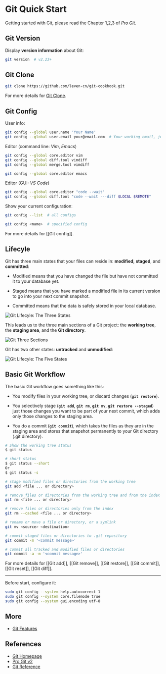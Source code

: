 # Git Quick Start

Getting started with Git, please read the Chapter 1,2,3 of [*Pro Git*](https://www.git-scm.com/book/en/).

## Git Version

Display **version information** about Git:

```bash
git version  # v2.23+
```

## Git Clone

```bash
git clone https://github.com/leven-cn/git-cookbook.git
```

For more details for [Git Clone](https://leven-cn.github.io/git-cookbook/recipes/git_clone).

## Git Config

User info:

```bash
git config --global user.name 'Your Name'
git config --global user.email your@email.com  # Your working email, just as GitHub registered email
```

Editor (command line: *Vim*, *Emacs*)

```bash
git config --global core.editor vim
git config --global diff.tool vimdiff
git config --global merge.tool vimdiff
```

```bash
git config --global core.editor emacs
```

Editor (GUI: *VS Code*)

```bash
git config --global core.editor "code --wait"
git config --global diff.tool "code --wait ---diff $LOCAL $REMOTE"
```

Show your current configuration:

```bash
git config --list  # all configs

git config <name>  # specified config
```

For more details for [[Git config]].

## Lifecyle

Git has three main states that your files can reside in: **modified**, **staged**, and **committed**:

- Modified means that you have changed the file but have not committed it to your database yet.

- Staged means that you have marked a modified file in its current version
to go into your next commit snapshot.

- Committed means that the data is safely stored in your local database.

![Git Lifecyle: The Three States](https://leven-cn.github.io/git-cookbook/img/git-lifecycle-noalpha.png)

This leads us to the three main sections of a Git project: the **working tree**,
the **staging area**, and the **Git directory**.

![Git Three Sections](https://leven-cn.github.io/git-cookbook/img/git-three-sections-noalpha.png)

Git has two other states: **untracked** and **unmodified**:

![Git Lifecyle: The Five States](https://leven-cn.github.io/git-cookbook/img/git-lifecycle-all.jpg)

## Basic Git Workflow

The basic Git workflow goes something like this:

- You modify files in your working tree, or discard changes (**`git restore`**).

- You selectively stage (**`git add`**, **`git rm`**, **`git mv`**, **`git restore --staged`**)
just those changes you want to be part of your next commit,
which adds only those changes to the staging area.

- You do a commit (**`git commit`**), which takes the files as they are in the staging area
and stores that snapshot permanently to your Git directory (.git directory).

```bash
# Show the working tree status
$ git status

# short status
$ git status --short
Or
$ git status -s
```

```bash
# stage modified files or directories from the working tree
git add <file ... or directory>

# remove files or directories from the working tree and from the index
git rm <file ... or directory>

# remove files or directories only from the index
git rm --cached <file ... or directory>

# rename or move a file or directory, or a symlink
git mv <source> <destination>

# commit staged files or directories to .git repository
git commit -m '<commit message>'

# commit all tracked and modified files or directories
git commit -a -m '<commit message>'
```

For more details for [[Git add]], [[Git remove]], [[Git restore]], [[Git commit]], [[Git reset]],
[[Git diff]].

---

Before start, configure it:

```bash
sudo git config --system help.autocorrect 1
sudo git config --system core.filemode true
sudo git config --system gui.encoding utf-8
```

## More

- [Git Features](https://leven-cn.github.io/git-cookbook/recipes/git_features)

## References

- [Git Homepage](https://git-scm.com "Git Homepage")
- [Pro Git v2](https://git-scm.com/book/en/v2)
- [Git Reference](https://git-scm.com/docs)
